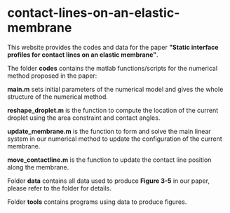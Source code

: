 # contact-lines-on-an-elastic-membrane
This website provides the codes and data for the paper  **"Static interface profiles for contact lines on an elastic membrane"**.

The folder **codes** contains the matlab functions/scripts for the numerical method proposed in the paper:

  **main.m** sets initial parameters of the numerical model and gives the whole structure of the numerical method.

**reshape_droplet.m** is the function to compute the location of the current droplet using the area constraint and contact angles.

**update_membrane.m** is the function to form and solve the main linear system in our numerical method to update the configuration of the current membrane.

**move_contactline.m** is the function to update the contact line position along the membrane.

Folder **data** contains all data used to produce **Figure 3-5** in our paper, please refer to the folder for details.

Folder **tools** contains programs using data to produce figures.
